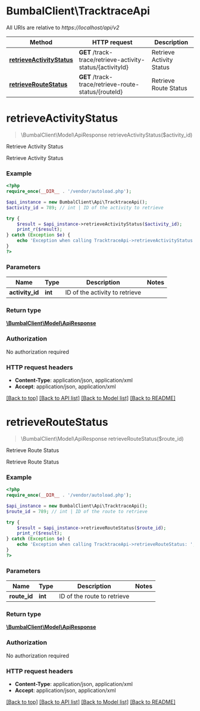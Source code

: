 # BumbalClient\TracktraceApi

All URIs are relative to *https://localhost/api/v2*

Method | HTTP request | Description
------------- | ------------- | -------------
[**retrieveActivityStatus**](TracktraceApi.md#retrieveActivityStatus) | **GET** /track-trace/retrieve-activity-status/{activityId} | Retrieve Activity Status
[**retrieveRouteStatus**](TracktraceApi.md#retrieveRouteStatus) | **GET** /track-trace/retrieve-route-status/{routeId} | Retrieve Route Status


# **retrieveActivityStatus**
> \BumbalClient\Model\ApiResponse retrieveActivityStatus($activity_id)

Retrieve Activity Status

Retrieve Activity Status

### Example
```php
<?php
require_once(__DIR__ . '/vendor/autoload.php');

$api_instance = new BumbalClient\Api\TracktraceApi();
$activity_id = 789; // int | ID of the activity to retrieve

try {
    $result = $api_instance->retrieveActivityStatus($activity_id);
    print_r($result);
} catch (Exception $e) {
    echo 'Exception when calling TracktraceApi->retrieveActivityStatus: ', $e->getMessage(), PHP_EOL;
}
?>
```

### Parameters

Name | Type | Description  | Notes
------------- | ------------- | ------------- | -------------
 **activity_id** | **int**| ID of the activity to retrieve |

### Return type

[**\BumbalClient\Model\ApiResponse**](../Model/ApiResponse.md)

### Authorization

No authorization required

### HTTP request headers

 - **Content-Type**: application/json, application/xml
 - **Accept**: application/json, application/xml

[[Back to top]](#) [[Back to API list]](../../README.md#documentation-for-api-endpoints) [[Back to Model list]](../../README.md#documentation-for-models) [[Back to README]](../../README.md)

# **retrieveRouteStatus**
> \BumbalClient\Model\ApiResponse retrieveRouteStatus($route_id)

Retrieve Route Status

Retrieve Route Status

### Example
```php
<?php
require_once(__DIR__ . '/vendor/autoload.php');

$api_instance = new BumbalClient\Api\TracktraceApi();
$route_id = 789; // int | ID of the route to retrieve

try {
    $result = $api_instance->retrieveRouteStatus($route_id);
    print_r($result);
} catch (Exception $e) {
    echo 'Exception when calling TracktraceApi->retrieveRouteStatus: ', $e->getMessage(), PHP_EOL;
}
?>
```

### Parameters

Name | Type | Description  | Notes
------------- | ------------- | ------------- | -------------
 **route_id** | **int**| ID of the route to retrieve |

### Return type

[**\BumbalClient\Model\ApiResponse**](../Model/ApiResponse.md)

### Authorization

No authorization required

### HTTP request headers

 - **Content-Type**: application/json, application/xml
 - **Accept**: application/json, application/xml

[[Back to top]](#) [[Back to API list]](../../README.md#documentation-for-api-endpoints) [[Back to Model list]](../../README.md#documentation-for-models) [[Back to README]](../../README.md)

